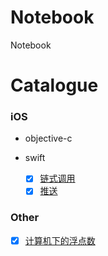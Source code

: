 # Notebook
Notebook


# Catalogue

### iOS

-   objective-c

-   swift
    - [x]  [链式调用](https://github.com/7-Yue/SwiftChain)
    - [x]  [推送](https://github.com/7-Yue/ApplePushLogic)

### Other

- [x]  [计算机下的浮点数](./Catalogue/计算机下的浮点数/计算机下的浮点数.md)<br> 
